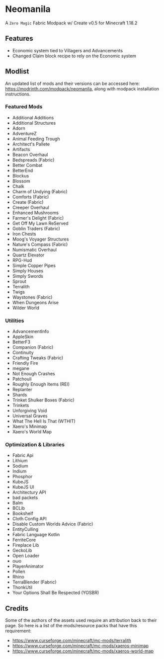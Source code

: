 # Neomanila

A `Zero Magic` Fabric Modpack w/ Create v0.5 for Minecraft 1.18.2

## Features
- Economic system tied to Villagers and Advancements
- Changed Claim block recipe to rely on the Economic system

## Modlist
An updated list of mods and their versions can be accessed here: https://modrinth.com/modpack/neomanila, along with modpack installation instructions.

### Featured Mods
- Additional Additions
- Additional Structures
- Adorn
- AdventureZ
- Animal Feeding Trough
- Architect's Pallete
- Artifacts
- Beacon Overhaul
- Bedspreads (Fabric)
- Better Combat
- BetterEnd
- Blockus
- Blossom
- Chalk
- Charm of Undying (Fabric)
- Comforts (Fabric)
- Create (Fabric)
- Creeper Overhaul
- Enhanced Mushrooms
- Farmer's Delight (Fabric)
- Get Off My Lawn ReServed
- Goblin Traders (Fabric)
- Iron Chests
- Moog's Voyager Structures
- Nature's Compass (Fabric)
- Numismatic Overhaul
- Quartz Elevator
- RPG-Hud
- Simple Copper Pipes
- Simply Houses
- Simply Swords
- Sprout
- Terralith
- Twigs
- Waystones (Fabric)
- When Dungeons Arise
- Wilder World

### Utilities
- AdvancementInfo
- AppleSkin
- BetterF3
- Companion (Fabric)
- Continuity
- Crafting Tweaks (Fabric)
- Friendly Fire
- megane
- Not Enough Crashes
- Patchouli
- Roughly Enough Items (REI)
- Replanter
- Shards
- Trinket Shulker Boxes (Fabric)
- Trinkets
- Unforgiving Void
- Universal Graves
- What The Hell Is That (WTHIT)
- Xaero's Minimap
- Xaero's World Map

### Optimization & Libraries
- Fabric Api
- Lithium
- Sodium
- Indium
- Phosphor
- KubeJS
- KubeJS UI
- Architectury API
- bad packets
- Balm
- BCLib
- Bookshelf
- Cloth Config API
- Disable Custom Worlds Advice (Fabric)
- EntityCulling
- Fabric Language Kotlin
- FerriteCore
- Fireplace Lib
- GeckoLib
- Open Loader
- oωo
- PlayerAnimator
- Pollen
- Rhino
- TerraBlender (Fabric)
- ThonkUtil
- Your Options Shall Be Respected (YOSBR)

## Credits

Some of the authors of the assets used require an attribution back to their page. So here is a list of the mods/resource packs that have this requirement:

- https://www.curseforge.com/minecraft/mc-mods/terralith
- https://www.curseforge.com/minecraft/mc-mods/xaeros-minimap
- https://www.curseforge.com/minecraft/mc-mods/xaeros-world-map

